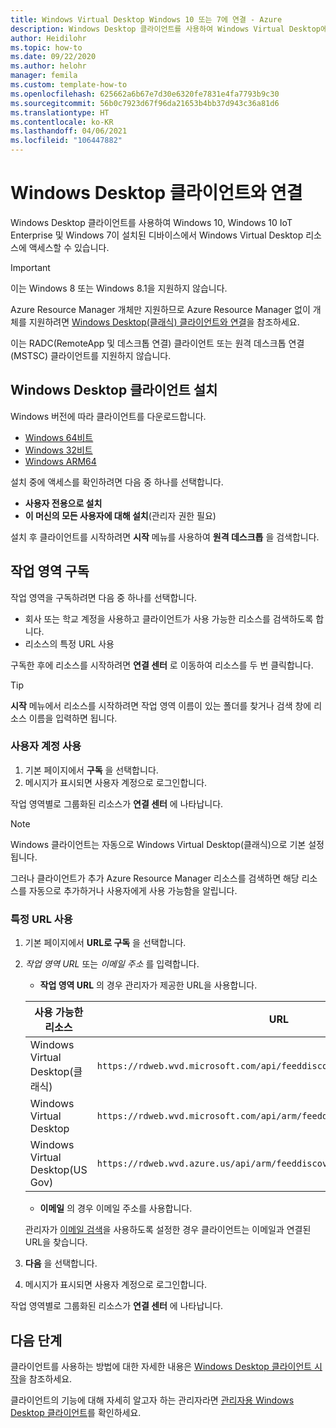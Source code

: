 ```yaml
---
title: Windows Virtual Desktop Windows 10 또는 7에 연결 - Azure
description: Windows Desktop 클라이언트를 사용하여 Windows Virtual Desktop에 연결하는 방법.
author: Heidilohr
ms.topic: how-to
ms.date: 09/22/2020
ms.author: helohr
manager: femila
ms.custom: template-how-to
ms.openlocfilehash: 625662a6b67e7d30e6320fe7831e4fa7793b9c30
ms.sourcegitcommit: 56b0c7923d67f96da21653b4bb37d943c36a81d6
ms.translationtype: HT
ms.contentlocale: ko-KR
ms.lasthandoff: 04/06/2021
ms.locfileid: "106447882"
---
```

# <a name="connect-with-the-windows-desktop-client"></a>Windows Desktop 클라이언트와 연결

Windows Desktop 클라이언트를 사용하여 Windows 10, Windows 10 IoT Enterprise 및 Windows 7이 설치된 디바이스에서 Windows Virtual Desktop 리소스에 액세스할 수 있습니다. 

> [!IMPORTANT]
> 이는 Windows 8 또는 Windows 8.1을 지원하지 않습니다.
> 
> Azure Resource Manager 개체만 지원하므로 Azure Resource Manager 없이 개체를 지원하려면 [Windows Desktop(클래식) 클라이언트와 연결](./virtual-desktop-fall-2019/connect-windows-7-10-2019.md)을 참조하세요.
> 
> 이는 RADC(RemoteApp 및 데스크톱 연결) 클라이언트 또는 원격 데스크톱 연결(MSTSC) 클라이언트를 지원하지 않습니다.

## <a name="install-the-windows-desktop-client"></a>Windows Desktop 클라이언트 설치

Windows 버전에 따라 클라이언트를 다운로드합니다.

- [Windows 64비트](https://go.microsoft.com/fwlink/?linkid=2068602)
- [Windows 32비트](https://go.microsoft.com/fwlink/?linkid=2098960)
- [Windows ARM64](https://go.microsoft.com/fwlink/?linkid=2098961)

설치 중에 액세스를 확인하려면 다음 중 하나를 선택합니다.

- **사용자 전용으로 설치**
- **이 머신의 모든 사용자에 대해 설치**(관리자 권한 필요)

설치 후 클라이언트를 시작하려면 **시작** 메뉴를 사용하여 **원격 데스크톱** 을 검색합니다.

## <a name="subscribe-to-a-workspace"></a>작업 영역 구독

작업 영역을 구독하려면 다음 중 하나를 선택합니다.

- 회사 또는 학교 계정을 사용하고 클라이언트가 사용 가능한 리소스를 검색하도록 합니다.
- 리소스의 특정 URL 사용

구독한 후에 리소스를 시작하려면 **연결 센터** 로 이동하여 리소스를 두 번 클릭합니다.

> [!TIP]
> **시작** 메뉴에서 리소스를 시작하려면 작업 영역 이름이 있는 폴더를 찾거나 검색 창에 리소스 이름을 입력하면 됩니다.

### <a name="use-a-user-account"></a>사용자 계정 사용

1. 기본 페이지에서 **구독** 을 선택합니다.
1. 메시지가 표시되면 사용자 계정으로 로그인합니다.

작업 영역별로 그룹화된 리소스가 **연결 센터** 에 나타납니다.

   > [!NOTE]
   > Windows 클라이언트는 자동으로 Windows Virtual Desktop(클래식)으로 기본 설정됩니다. 
   > 
   > 그러나 클라이언트가 추가 Azure Resource Manager 리소스를 검색하면 해당 리소스를 자동으로 추가하거나 사용자에게 사용 가능함을 알립니다.

### <a name="use-a-specific-url"></a>특정 URL 사용

1. 기본 페이지에서 **URL로 구독** 을 선택합니다.
1. *작업 영역 URL* 또는 *이메일 주소* 를 입력합니다.
   - **작업 영역 URL** 의 경우 관리자가 제공한 URL을 사용합니다.

   |사용 가능한 리소스|URL|
   |-|-|
   |Windows Virtual Desktop(클래식)|`https://rdweb.wvd.microsoft.com/api/feeddiscovery/webfeeddiscovery.aspx`|
   |Windows Virtual Desktop|`https://rdweb.wvd.microsoft.com/api/arm/feeddiscovery`|
   |Windows Virtual Desktop(US Gov)|`https://rdweb.wvd.azure.us/api/arm/feeddiscovery`|
   
   - **이메일** 의 경우 이메일 주소를 사용합니다. 
      
   관리자가 [이메일 검색](/windows-server/remote/remote-desktop-services/rds-email-discovery)을 사용하도록 설정한 경우 클라이언트는 이메일과 연결된 URL을 찾습니다.

1. **다음** 을 선택합니다.
1. 메시지가 표시되면 사용자 계정으로 로그인합니다.

작업 영역별로 그룹화된 리소스가 **연결 센터** 에 나타납니다.

## <a name="next-steps"></a>다음 단계

클라이언트를 사용하는 방법에 대한 자세한 내용은 [Windows Desktop 클라이언트 시작](/windows-server/remote/remote-desktop-services/clients/windowsdesktop/)을 참조하세요.

클라이언트의 기능에 대해 자세히 알고자 하는 관리자라면 [관리자용 Windows Desktop 클라이언트](/windows-server/remote/remote-desktop-services/clients/windowsdesktop-admin)를 확인하세요.
